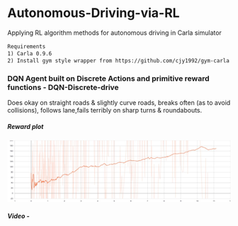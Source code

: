 # Autonomous-Driving-via-RL
Applying RL algorithm methods for autonomous driving in Carla simulator

    Requirements
    1) Carla 0.9.6
    2) Install gym style wrapper from https://github.com/cjy1992/gym-carla

### DQN Agent built on Discrete Actions and primitive reward functions - DQN-Discrete-drive
Does okay on straight roads & slightly curve roads, breaks often (as to avoid collisions), follows lane,fails terribly on sharp turns & roundabouts.

##### Reward plot
   ![p](https://github.com/akjayant/Autonomous-Driving-via-RL/blob/main/DQN_Discrete_drive/training_plot.jpg)
      
##### Video -
    
